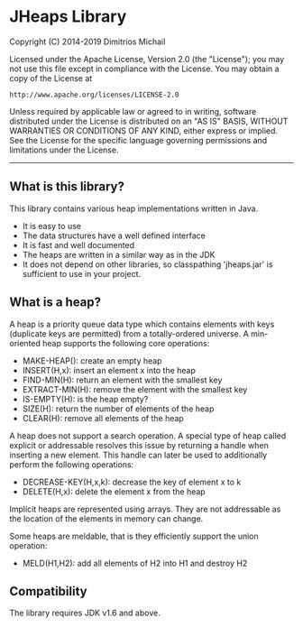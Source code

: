 # JHeaps Library

Copyright (C) 2014-2019 Dimitrios Michail

Licensed under the Apache License, Version 2.0 (the "License");
you may not use this file except in compliance with the License.
You may obtain a copy of the License at

    http://www.apache.org/licenses/LICENSE-2.0

Unless required by applicable law or agreed to in writing, software
distributed under the License is distributed on an "AS IS" BASIS,
WITHOUT WARRANTIES OR CONDITIONS OF ANY KIND, either express or implied.
See the License for the specific language governing permissions and
limitations under the License.

***

## What is this library?

This library contains various heap implementations written in Java.

* It is easy to use
* The data structures have a well defined interface
* It is fast and well documented
* The heaps are written in a similar way as in the JDK
* It does not depend on other libraries, so classpathing 'jheaps.jar' is sufficient
  to use in your project.

## What is a heap?

A heap is a priority queue data type which contains elements with keys (duplicate keys
are permitted) from a totally-ordered universe. A min-oriented heap 
supports the following core operations: 

* MAKE-HEAP(): create an empty heap
* INSERT(H,x): insert an element x into the heap
* FIND-MIN(H): return an element with the smallest key
* EXTRACT-MIN(H): remove the element with the smallest key
* IS-EMPTY(H): is the heap empty?
* SIZE(H): return the number of elements of the heap
* CLEAR(H): remove all elements of the heap

A heap does not support a search operation. A special type of heap called explicit or 
addressable resolves this issue by returning a handle when inserting a new element. This
handle can later be used to additionally perform the following operations: 

* DECREASE-KEY(H,x,k): decrease the key of element x to k
* DELETE(H,x): delete the element x from the heap

Implicit heaps are represented using arrays. They are not addressable as the location of the elements
in memory can change.

Some heaps are meldable, that is they efficiently support the union operation: 

* MELD(H1,H2): add all elements of H2 into H1 and destroy H2

## Compatibility

The library requires JDK v1.6 and above. 


